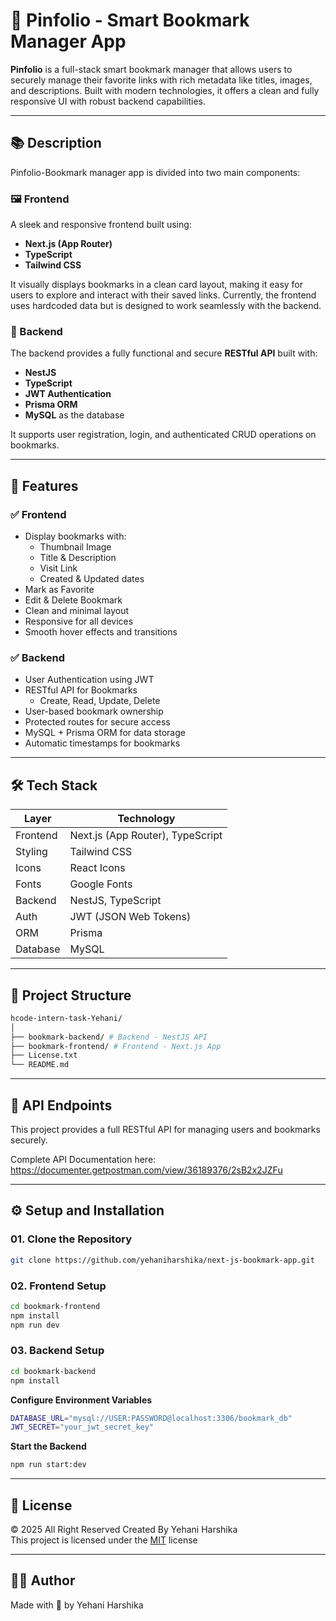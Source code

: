 # 🔖 Pinfolio - Smart Bookmark Manager App

**Pinfolio** is a full-stack smart bookmark manager that allows users to securely manage their favorite links with rich metadata like titles, images, and descriptions. Built with modern technologies, it offers a clean and fully responsive UI with robust backend capabilities.

---

## 📚 Description

Pinfolio-Bookmark manager app is divided into two main components:

### 🖼️ Frontend

A sleek and responsive frontend built using:
- **Next.js (App Router)**
- **TypeScript**
- **Tailwind CSS**

It visually displays bookmarks in a clean card layout, making it easy for users to explore and interact with their saved links. Currently, the frontend uses hardcoded data but is designed to work seamlessly with the backend.

### 🔧 Backend

The backend provides a fully functional and secure **RESTful API** built with:
- **NestJS**
- **TypeScript**
- **JWT Authentication**
- **Prisma ORM**
- **MySQL** as the database

It supports user registration, login, and authenticated CRUD operations on bookmarks.

---

## 🚀 Features

### ✅ Frontend

- Display bookmarks with:
  - Thumbnail Image
  - Title & Description
  - Visit Link
  - Created & Updated dates
- Mark as Favorite
- Edit & Delete Bookmark
- Clean and minimal layout
- Responsive for all devices
- Smooth hover effects and transitions

### ✅ Backend

- User Authentication using JWT
- RESTful API for Bookmarks
  - Create, Read, Update, Delete
- User-based bookmark ownership
- Protected routes for secure access
- MySQL + Prisma ORM for data storage
- Automatic timestamps for bookmarks

---

## 🛠️ Tech Stack

| Layer     | Technology            |
| --------- | --------------------- |
| Frontend  | Next.js (App Router), TypeScript |
| Styling   | Tailwind CSS          |
| Icons     | React Icons           |
| Fonts     | Google Fonts          |
| Backend   | NestJS, TypeScript    |
| Auth      | JWT (JSON Web Tokens) |
| ORM       | Prisma                |
| Database  | MySQL                 |

---

## 📁 Project Structure

```sh
hcode-intern-task-Yehani/
│          
├── bookmark-backend/ # Backend - NestJS API   
├── bookmark-frontend/ # Frontend - Next.js App  
├── License.txt
└── README.md
```

---

## 🔐 API Endpoints

This project provides a full RESTful API for managing users and bookmarks securely.

Complete API Documentation here:
https://documenter.getpostman.com/view/36189376/2sB2x2JZFu

---

## ⚙️ Setup and Installation

### 01. Clone the Repository

```bash
git clone https://github.com/yehaniharshika/next-js-bookmark-app.git
```

### 02. Frontend Setup

```bash
cd bookmark-frontend
npm install
npm run dev
```

### 03. Backend Setup

```bash
cd bookmark-backend
npm install
```

**Configure Environment Variables**

```bash
DATABASE_URL="mysql://USER:PASSWORD@localhost:3306/bookmark_db"
JWT_SECRET="your_jwt_secret_key"
```

**Start the Backend** 

```bash
npm run start:dev
```

---

## 🪪 License
© 2025 All Right Reserved Created By Yehani Harshika
<br/>
This project is licensed under the [MIT](License.txt) license

---

## 👨‍💻 Author
Made with 💙 by Yehani Harshika
